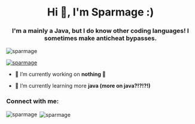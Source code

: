 <h1 align="center">Hi 👋, I'm Sparmage :)</h1>
<h3 align="center">I'm a mainly a Java, but I do know other coding languages! I sometimes make anticheat bypasses.</h3>

<p align="left"> <img src="https://komarev.com/ghpvc/?username=sparmage&label=Profile%20views&color=c01111&style=flat" alt="sparmage" /> </p>

<p align="left"> <a href="https://github.com/ryo-ma/github-profile-trophy"><img src="https://github-profile-trophy.vercel.app/?username=sparmage" alt="sparmage" /></a> </p>

- 🔭 I’m currently working on **nothing 🥲**

- 🌱 I’m currently learning more **java (more on java?!?!?!)**

<h3 align="left">Connect with me:</h3>
<p align="left">
</p>

<p><img align="left" src="https://github-readme-stats.vercel.app/api/top-langs?username=sparmage&show_icons=true&theme=dark&locale=en&layout=compact" alt="sparmage" /></p>

<p>&nbsp;<img align="center" src="https://github-readme-stats.vercel.app/api?username=sparmage&show_icons=true&theme=dark&locale=en" alt="sparmage" /></p>
